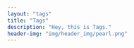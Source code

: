 ```yaml
---
layout: "tags"
title: "Tags"
description: "Hey, this is Tags."
header-img: "img/header_img/pearl.png"
---
```

